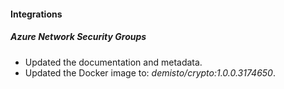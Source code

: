 #### Integrations

##### Azure Network Security Groups

- Updated the documentation and metadata.
- Updated the Docker image to: *demisto/crypto:1.0.0.3174650*.
